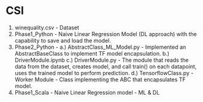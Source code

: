 # CSI

1. winequality.csv - Dataset 
2. Phase1_Python - Naive Linear Regression Model (DL approach) with the capability to save and load the model.
3. Phase2_Python - 
    a.) AbstractClass_ML_Model.py - Implemented an AbstractBaseClass to implement TF model encapsulation. 
    b.) DriverModule.ipynb
    c.) DriverModule.py - The module that reads the data from the dataset, creates model, and call train() on each datapoint, uses the trained model to perform prediction. 
    d.) TensorflowClass.py - Worker Module - Class implementing the ABC that encapsulates TF model.
4. Phase1_Scala - Naive Linear Regression model - ML & DL
